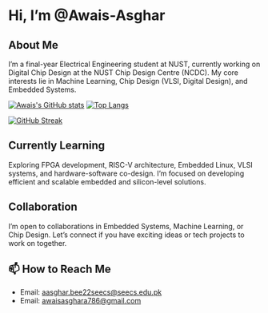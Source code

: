 # Hi, I’m @Awais-Asghar

## About Me
I’m a final-year Electrical Engineering student at NUST, currently working on Digital Chip Design at the NUST Chip Design Centre (NCDC). My core interests lie in Machine Learning, Chip Design (VLSI, Digital Design), and Embedded Systems.

[![Awais's GitHub stats](https://github-readme-stats.vercel.app/api?username=Awais-Asghar&count_private=true&show_icons=true&theme=tokyonight)](https://github.com/Awais-Asghar) [![Top Langs](https://github-readme-stats.vercel.app/api/top-langs/?username=Awais-Asghar&layout=donut&bg_color=000000&title_color=ffffff&text_color=ffffff)](https://github.com/Awais-Asghar)

[![GitHub Streak](https://streak-stats.demolab.com?user=Awais-Asghar&theme=default)](https://git.io/streak-stats)

## Currently Learning
Exploring FPGA development, RISC-V architecture, Embedded Linux, VLSI systems, and hardware-software co-design. I’m focused on developing efficient and scalable embedded and silicon-level solutions.

## Collaboration
I’m open to collaborations in Embedded Systems, Machine Learning, or Chip Design. Let’s connect if you have exciting ideas or tech projects to work on together.

## 📫 How to Reach Me
- Email: aasghar.bee22seecs@seecs.edu.pk
- Email: awaisasghara786@gmail.com
  
